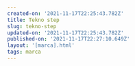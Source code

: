 ```yaml
---
created-on: '2021-11-17T22:25:43.782Z'
title: Tekno step
slug: tekno-step
updated-on: '2021-11-17T22:25:43.782Z'
published-on: '2021-11-17T22:27:10.649Z'
layout: '[marca].html'
tags: marca
---
```



